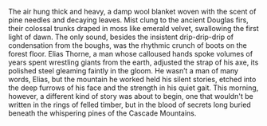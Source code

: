 The air hung thick and heavy, a damp wool blanket woven with the scent of pine needles and decaying leaves.  Mist clung to the ancient Douglas firs, their colossal trunks draped in moss like emerald velvet, swallowing the first light of dawn.  The only sound, besides the insistent drip-drip-drip of condensation from the boughs, was the rhythmic crunch of boots on the forest floor.  Elias Thorne, a man whose calloused hands spoke volumes of years spent wrestling giants from the earth, adjusted the strap of his axe, its polished steel gleaming faintly in the gloom.  He wasn’t a man of many words, Elias, but the mountain he worked held his silent stories, etched into the deep furrows of his face and the strength in his quiet gait.  This morning, however, a different kind of story was about to begin, one that wouldn't be written in the rings of felled timber, but in the blood of secrets long buried beneath the whispering pines of the Cascade Mountains.
